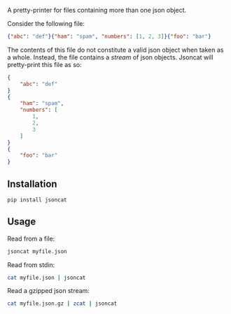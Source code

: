 A pretty-printer for files containing more than one json object. 

Consider the following file:

```json
{"abc": "def"}{"ham": "spam", "numbers": [1, 2, 3]}{"foo": "bar"}
```

The contents of this file do not constitute a valid json object when taken as a whole. Instead, the file contains a _stream_ of json objects. Jsoncat will pretty-print this file as so:

```json
{
	"abc": "def"
}
{
	"ham": "spam",
	"numbers": [
		1,
		2,
		3
	]
}
{
	"foo": "bar"
}
```

## Installation

```bash
pip install jsoncat
```

## Usage

Read from a file:

```bash
jsoncat myfile.json
```

Read from stdin:

```bash
cat myfile.json | jsoncat
```

Read a gzipped json stream:

```bash
cat myfile.json.gz | zcat | jsoncat
```
